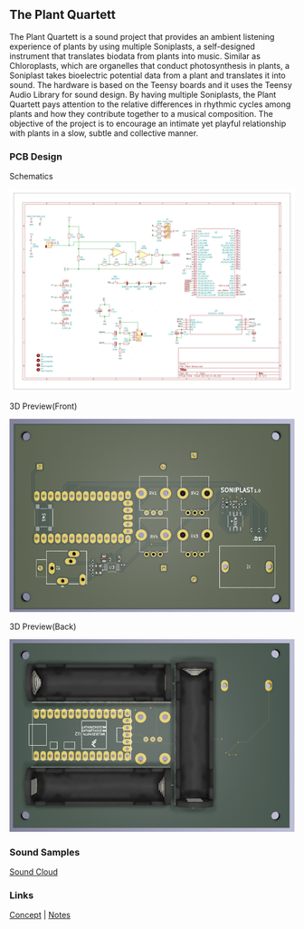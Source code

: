 ## The Plant Quartett

The Plant Quartett is a sound project that provides an ambient listening experience of plants by using multiple Soniplasts, a self-designed instrument that translates biodata from plants into music. Similar as Chloroplasts, which are organelles that conduct photosynthesis in plants, a Soniplast takes bioelectric potential data from a plant and translates it into sound. The hardware is based on the Teensy boards and it uses the Teensy Audio Library for sound design. By having multiple Soniplasts, the Plant Quartett pays attention to the relative differences in rhythmic cycles among plants and how they contribute together to a musical composition. The objective of the project is to encourage an intimate yet playful relationship with plants in a slow, subtle and collective manner.

### PCB Design
Schematics

![Schematics](https://raw.githubusercontent.com/digitalmediabremen/The-Plant-Quartett/main/pcb/schematics.png
)

3D Preview(Front)

![3D Preview(Front)](https://raw.githubusercontent.com/digitalmediabremen/The-Plant-Quartett/main/pcb/3d_view_front.png
)

3D Preview(Back)

![3D Preview(Back)](https://raw.githubusercontent.com/digitalmediabremen/The-Plant-Quartett/main/pcb/3d_virew_back.png
)

### Sound Samples
[Sound Cloud](https://soundcloud.com/user-523089589/the-plant-quatett)


### Links
[Concept](https://github.com/digitalmediabremen/plantSonification/blob/main/concept.md) | [Notes](https://github.com/digitalmediabremen/plantSonification/blob/main/notes.md)
